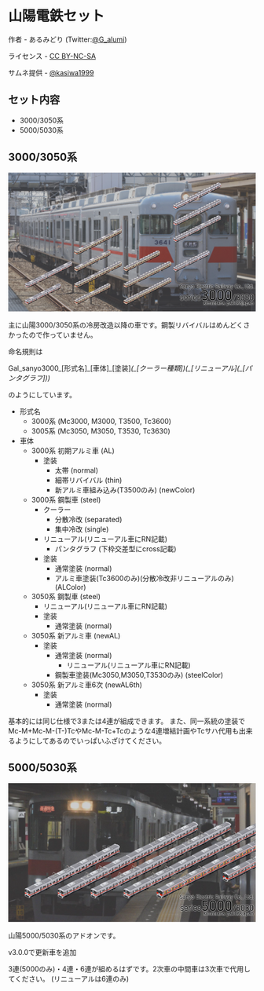 # 山陽電鉄セット
作者 - あるみどり (Twitter:[@G_alumi](https://twitter.com/G_alumi))

ライセンス - [CC BY-NC-SA](https://creativecommons.org/licenses/by-nc-sa/4.0/deed.ja)

サムネ提供 - [@kasiwa1999](https://twitter.com/kasiwa1999) 
## セット内容
- 3000/3050系
- 5000/5030系

## 3000/3050系
![サムネ3000](thumbnail_sanyo3000.png)

主に山陽3000/3050系の冷房改造以降の車です。鋼製リバイバルはめんどくさかったので作っていません。

命名規則は

Gal_sanyo3000_[形式名]\_[車体]\_[塗装]_(\_[クーラー種類])(\_[リニューアル]\(\_[パンタグラフ]))_

のようにしています。

- 形式名
  - 3000系 (Mc3000, M3000, T3500, Tc3600)
  - 3005系 (Mc3050, M3050, T3530, Tc3630)
- 車体
  - 3000系 初期アルミ車 (AL)
    - 塗装
      - 太帯 (normal)
	  - 細帯リバイバル (thin)
	  - 新アルミ車組み込み(T3500のみ) (newColor)
  - 3000系 鋼製車 (steel)
    - クーラー
	  - 分散冷改 (separated)
	  - 集中冷改 (single)
	- リニューアル(リニューアル車にRN記載)
	  - パンタグラフ (下枠交差型にcross記載)
	- 塗装
      - 通常塗装 (normal)
	  - アルミ車塗装(Tc3600のみ)(分散冷改非リニューアルのみ) (ALColor)
  - 3050系 鋼製車 (steel)
	- リニューアル(リニューアル車にRN記載)
	- 塗装
      - 通常塗装 (normal)
  - 3050系 新アルミ車 (newAL)
    - 塗装
	  - 通常塗装 (normal)
	    - リニューアル(リニューアル車にRN記載)
	  - 鋼製車塗装(Mc3050,M3050,T3530のみ) (steelColor)
  - 3050系 新アルミ車6次 (newAL6th)
    - 塗装
	  - 通常塗装 (normal)

基本的には同じ仕様で3または4連が組成できます。
また、同一系統の塗装でMc-M+Mc-M-(T-)TcやMc-M-Tc+Tcのような4連増結計画やTcサハ代用も出来るようにしてあるのでいっぱいふざけてください。

## 5000/5030系
![サムネ5000](thumbnail_sanyo5000.png)

山陽5000/5030系のアドオンです。

v3.0.0で更新車を追加

3連(5000のみ)・4連・6連が組めるはずです。2次車の中間車は3次車で代用してください。
(リニューアルは6連のみ)